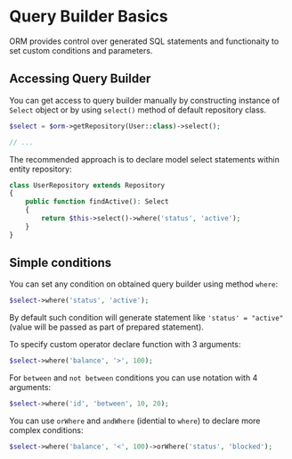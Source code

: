 # Query Builder Basics
ORM provides control over generated SQL statements and functionaity to set custom conditions and parameters.

## Accessing Query Builder
You can get access to query builder manually by constructing instance of `Select` object or by using `select()` method of default repository class.

```php
$select = $orm->getRepository(User::class)->select();

// ...
```

The recommended approach is to declare model select statements within entity repository:

```php
class UserRepository extends Repository
{
    public function findActive(): Select
    {
        return $this->select()->where('status', 'active');
    }
}
```

## Simple conditions
You can set any condition on obtained query builder using method `where`:

```php
$select->where('status', 'active');
```

By default such condition will generate statement like `'status' = "active"` (value will be passed as part of prepared statement).

To specify custom operator declare function with 3 arguments:

```php
$select->where('balance', '>', 100);
```

For `between` and `not between` conditions you can use notation with 4 arguments:

```php
$select->where('id', 'between', 10, 20);
```

You can use `orWhere` and `andWhere` (idential to `where`) to declare more complex conditions:

```php
$select->where('balance', '<', 100)->orWhere('status', 'blocked');
```
